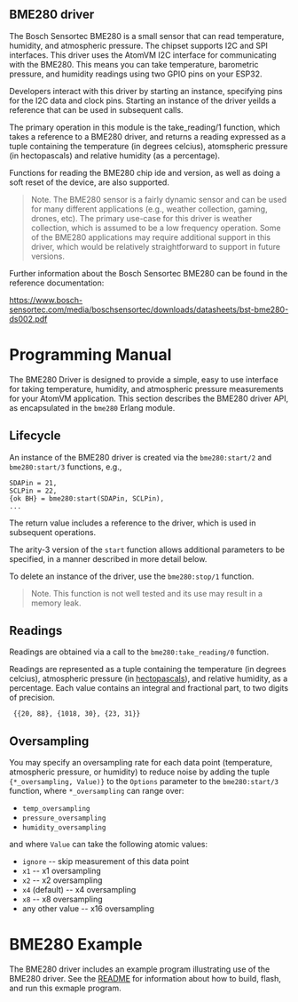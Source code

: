 ## BME280 driver

The Bosch Sensortec BME280 is a small sensor that can read temperature, humidity, and atmospheric pressure.  The chipset supports I2C and SPI interfaces.  This driver uses the AtomVM I2C interface for communicating with the BME280.  This means you can take temperature, barometric pressure, and humidity readings using two GPIO pins on your ESP32.

Developers interact with this driver by starting an instance, specifying pins for the I2C data and clock pins.  Starting an instance of the driver yeilds a reference that can be used in subsequent calls.

The primary operation in this module is the take_reading/1 function, which takes a reference to a BME280 driver, and returns a reading expressed as a tuple containing the temperature (in degrees celcius), atomspheric pressure (in hectopascals) and relative humidity (as a percentage).

Functions for reading the BME280 chip ide and version, as well as doing a soft reset of the device, are also supported.

> Note.  The BME280 sensor is a fairly dynamic sensor and can be used for many different applications (e.g., weather collection, gaming, drones, etc). The primary use-case for this driver is weather collection, which is assumed to be a low frequency operation.  Some of the BME280 applications may require additional support in this driver, which would be relatively straightforward to support in future versions.

Further information about the Bosch Sensortec BME280 can be found in the reference documentation:

https://www.bosch-sensortec.com/media/boschsensortec/downloads/datasheets/bst-bme280-ds002.pdf

# Programming Manual

The BME280 Driver is designed to provide a simple, easy to use interface for taking temperature, humidity, and atmospheric pressure measurements for your AtomVM application.  This section describes the BME280 driver API, as encapsulated in the `bme280` Erlang module.

## Lifecycle

An instance of the BME280 driver is created via the `bme280:start/2` and `bme280:start/3` functions, e.g.,

    SDAPin = 21,
    SCLPin = 22,
    {ok BH} = bme280:start(SDAPin, SCLPin),
    ...

The return value includes a reference to the driver, which is used in subsequent operations.

The arity-3 version of the `start` function allows additional parameters to be specified, in a manner described in more detail below.

To delete an instance of the driver, use the `bme280:stop/1` function.

> Note.  This function is not well tested and its use may result in a memory leak.

## Readings

Readings are obtained via a call to the `bme280:take_reading/0` function.

Readings are represented as a tuple containing the temperature (in degrees celcius), atmospheric pressure (in [hectopascals](https://en.wikipedia.org/wiki/Pascal_(unit))), and relative humidity, as a percentage.  Each value contains an integral and fractional part, to two digits of precision.

     {{20, 88}, {1018, 30}, {23, 31}}

## Oversampling

You may specify an oversampling rate for each data point (temperature, atmospheric pressure, or humidity) to reduce noise by adding the tuple `{*_oversampling, Value)}` to the `Options` parameter to the `bme280:start/3` function, where `*_oversampling` can range over:

* `temp_oversampling`
* `pressure_oversampling`
* `humidity_oversampling`

 and where `Value` can take the following atomic values:

* `ignore` -- skip measurement of this data point
* `x1` -- x1 oversampling
* `x2` -- x2 oversampling
* `x4` (default) -- x4 oversampling
* `x8` -- x8 oversampling
* any other value -- x16 oversampling

# BME280 Example

The BME280 driver includes an example program illustrating use of the BME280 driver.  See the [README](../examples/bme280_example/README.md) for information about how to build, flash, and run this exmaple program.
